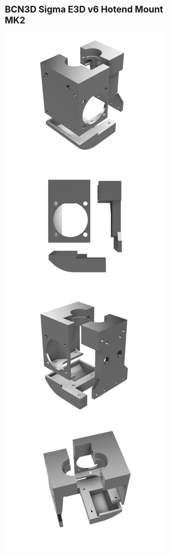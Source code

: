# BCN3D Sigma E3D v6 Hotend Mount MK2

![Hotend](/IMAGES/mk2_1.png?raw=true)
![Hotend](/IMAGES/mk2_2.png?raw=true)
![Hotend](/IMAGES/mk2_3.png?raw=true)
![Hotend](/IMAGES/mk2_4.png?raw=true)
